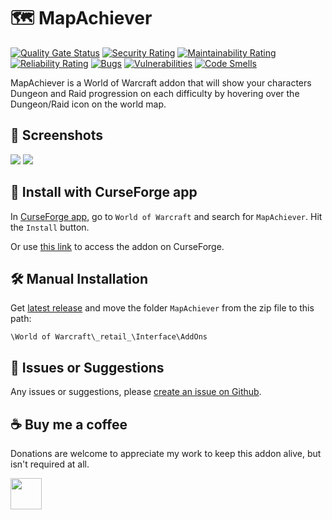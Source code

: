 # :world_map: MapAchiever

[![Quality Gate Status](https://sonarcloud.io/api/project_badges/measure?project=bellmano_MapAchiever&metric=alert_status)](https://sonarcloud.io/summary/overall?id=bellmano_MapAchiever)
[![Security Rating](https://sonarcloud.io/api/project_badges/measure?project=bellmano_MapAchiever&metric=security_rating)](https://sonarcloud.io/summary/overall?id=bellmano_MapAchiever)
[![Maintainability Rating](https://sonarcloud.io/api/project_badges/measure?project=bellmano_MapAchiever&metric=sqale_rating)](https://sonarcloud.io/summary/overall?id=bellmano_MapAchiever)
[![Reliability Rating](https://sonarcloud.io/api/project_badges/measure?project=bellmano_MapAchiever&metric=reliability_rating)](https://sonarcloud.io/summary/overall?id=bellmano_MapAchiever)
[![Bugs](https://sonarcloud.io/api/project_badges/measure?project=bellmano_MapAchiever&metric=bugs)](https://sonarcloud.io/summary/overall?id=bellmano_MapAchiever)
[![Vulnerabilities](https://sonarcloud.io/api/project_badges/measure?project=bellmano_MapAchiever&metric=vulnerabilities)](https://sonarcloud.io/summary/overall?id=bellmano_MapAchiever)
[![Code Smells](https://sonarcloud.io/api/project_badges/measure?project=bellmano_MapAchiever&metric=code_smells)](https://sonarcloud.io/summary/overall?id=bellmano_MapAchiever)

MapAchiever is a World of Warcraft addon that will show your characters Dungeon and Raid progression on each difficulty by hovering over the Dungeon/Raid icon on the world map.

## :briefcase: Screenshots

<a href="https://www.curseforge.com/wow/addons/mapachiever"><img src="img/Raid_ICC.png"></a>
<a href="https://www.curseforge.com/wow/addons/mapachiever"><img src="img/Dungeon_Algethar.png"></a>

## :magnet: Install with CurseForge app

In [CurseForge app](https://download.curseforge.com), go to `World of Warcraft` and search for `MapAchiever`. Hit the `Install` button.

Or use [this link](https://www.curseforge.com/wow/addons/mapachiever) to access the addon on CurseForge.

## :hammer_and_wrench: Manual Installation
Get [latest release](https://github.com/bellmano/MapAchiever/releases) and move the folder `MapAchiever` from the zip file to this path:

`\World of Warcraft\_retail_\Interface\AddOns`

## :mega: Issues or Suggestions
Any issues or suggestions, please [create an issue on Github](https://github.com/bellmano/MapAchiever/issues).

## :coffee: Buy me a coffee
Donations are welcome to appreciate my work to keep this addon alive, but isn't required at all.

<!-- PayPal icon/button is used from this GitHub repo: https://github.com/andreostrovsky/donate-with-paypal -->
<a href="https://www.paypal.me/bellmano1"><img src="img/paypal.svg" height="50"></a>
